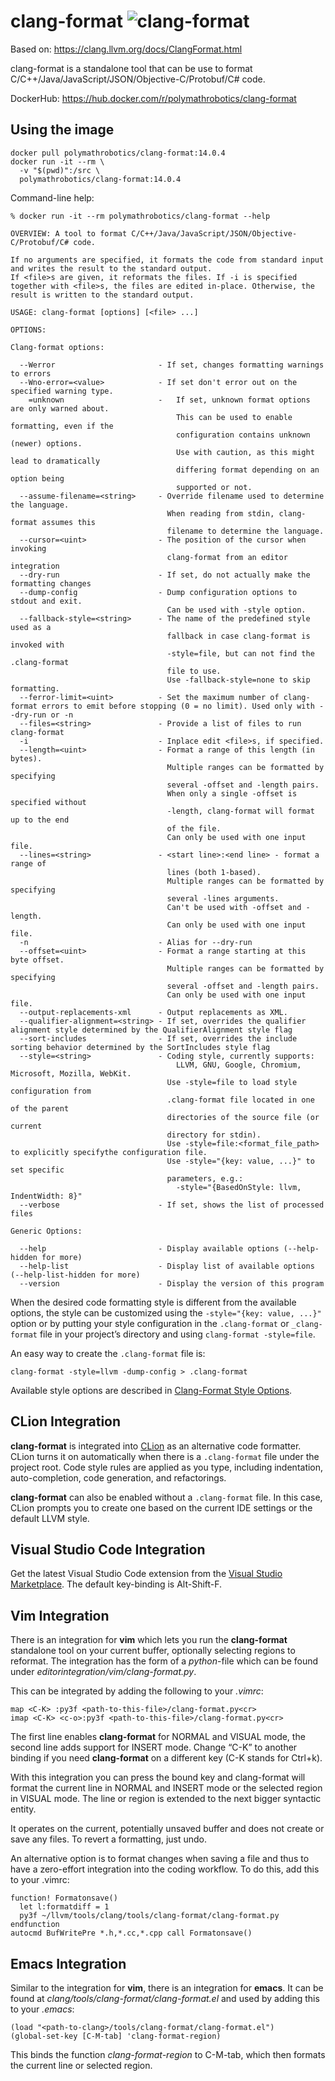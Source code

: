 # clang-format ![clang-format](https://github.com/polymathrobotics/oci/actions/workflows/clang-format-push.yml/badge.svg) 

Based on:
https://clang.llvm.org/docs/ClangFormat.html

clang-format is a standalone tool that can be use to format
C/C++/Java/JavaScript/JSON/Objective-C/Protobuf/C# code.

DockerHub: https://hub.docker.com/r/polymathrobotics/clang-format

## Using the image

```
docker pull polymathrobotics/clang-format:14.0.4
docker run -it --rm \
  -v "$(pwd)":/src \
  polymathrobotics/clang-format:14.0.4
```

Command-line help:

```
% docker run -it --rm polymathrobotics/clang-format --help

OVERVIEW: A tool to format C/C++/Java/JavaScript/JSON/Objective-C/Protobuf/C# code.

If no arguments are specified, it formats the code from standard input
and writes the result to the standard output.
If <file>s are given, it reformats the files. If -i is specified
together with <file>s, the files are edited in-place. Otherwise, the
result is written to the standard output.

USAGE: clang-format [options] [<file> ...]

OPTIONS:

Clang-format options:

  --Werror                       - If set, changes formatting warnings to errors
  --Wno-error=<value>            - If set don't error out on the specified warning type.
    =unknown                     -   If set, unknown format options are only warned about.
                                     This can be used to enable formatting, even if the
                                     configuration contains unknown (newer) options.
                                     Use with caution, as this might lead to dramatically
                                     differing format depending on an option being
                                     supported or not.
  --assume-filename=<string>     - Override filename used to determine the language.
                                   When reading from stdin, clang-format assumes this
                                   filename to determine the language.
  --cursor=<uint>                - The position of the cursor when invoking
                                   clang-format from an editor integration
  --dry-run                      - If set, do not actually make the formatting changes
  --dump-config                  - Dump configuration options to stdout and exit.
                                   Can be used with -style option.
  --fallback-style=<string>      - The name of the predefined style used as a
                                   fallback in case clang-format is invoked with
                                   -style=file, but can not find the .clang-format
                                   file to use.
                                   Use -fallback-style=none to skip formatting.
  --ferror-limit=<uint>          - Set the maximum number of clang-format errors to emit before stopping (0 = no limit). Used only with --dry-run or -n
  --files=<string>               - Provide a list of files to run clang-format
  -i                             - Inplace edit <file>s, if specified.
  --length=<uint>                - Format a range of this length (in bytes).
                                   Multiple ranges can be formatted by specifying
                                   several -offset and -length pairs.
                                   When only a single -offset is specified without
                                   -length, clang-format will format up to the end
                                   of the file.
                                   Can only be used with one input file.
  --lines=<string>               - <start line>:<end line> - format a range of
                                   lines (both 1-based).
                                   Multiple ranges can be formatted by specifying
                                   several -lines arguments.
                                   Can't be used with -offset and -length.
                                   Can only be used with one input file.
  -n                             - Alias for --dry-run
  --offset=<uint>                - Format a range starting at this byte offset.
                                   Multiple ranges can be formatted by specifying
                                   several -offset and -length pairs.
                                   Can only be used with one input file.
  --output-replacements-xml      - Output replacements as XML.
  --qualifier-alignment=<string> - If set, overrides the qualifier alignment style determined by the QualifierAlignment style flag
  --sort-includes                - If set, overrides the include sorting behavior determined by the SortIncludes style flag
  --style=<string>               - Coding style, currently supports:
                                     LLVM, GNU, Google, Chromium, Microsoft, Mozilla, WebKit.
                                   Use -style=file to load style configuration from
                                   .clang-format file located in one of the parent
                                   directories of the source file (or current
                                   directory for stdin).
                                   Use -style=file:<format_file_path> to explicitly specifythe configuration file.
                                   Use -style="{key: value, ...}" to set specific
                                   parameters, e.g.:
                                     -style="{BasedOnStyle: llvm, IndentWidth: 8}"
  --verbose                      - If set, shows the list of processed files

Generic Options:

  --help                         - Display available options (--help-hidden for more)
  --help-list                    - Display list of available options (--help-list-hidden for more)
  --version                      - Display the version of this program
```

When the desired code formatting style is different from the available options, the style can be customized using the `-style="{key: value, ...}"` option or by putting your style configuration in the `.clang-format` or `_clang-format` file in your project’s directory and using `clang-format -style=file`.

An easy way to create the `.clang-format` file is:

```
clang-format -style=llvm -dump-config > .clang-format
```

Available style options are described in [Clang-Format Style Options](https://clang.llvm.org/docs/ClangFormatStyleOptions.html).

## CLion Integration

**clang-format** is integrated into [CLion](https://www.jetbrains.com/clion/) as an alternative code formatter. CLion turns it on automatically when there is a `.clang-format` file under the project root. Code style rules are applied as you type, including indentation, auto-completion, code generation, and refactorings.

**clang-format** can also be enabled without a `.clang-format` file. In this case, CLion prompts you to create one based on the current IDE settings or the default LLVM style.

## Visual Studio Code Integration

Get the latest Visual Studio Code extension from the [Visual Studio Marketplace](https://marketplace.visualstudio.com/items?itemName=xaver.clang-format). The default key-binding is Alt-Shift-F.

## Vim Integration

There is an integration for **vim** which lets you run the **clang-format** standalone tool on your current buffer, optionally selecting regions to reformat. The integration has the form of a *python*-file which can be found under *editorintegration/vim/clang-format.py*.

This can be integrated by adding the following to your *.vimrc*:

```
map <C-K> :py3f <path-to-this-file>/clang-format.py<cr>
imap <C-K> <c-o>:py3f <path-to-this-file>/clang-format.py<cr>
```

The first line enables **clang-format** for NORMAL and VISUAL mode, the second line adds support for INSERT mode. Change “C-K” to another binding if you need **clang-format** on a different key (C-K stands for Ctrl+k).

With this integration you can press the bound key and clang-format will format the current line in NORMAL and INSERT mode or the selected region in VISUAL mode. The line or region is extended to the next bigger syntactic entity.

It operates on the current, potentially unsaved buffer and does not create or save any files. To revert a formatting, just undo.

An alternative option is to format changes when saving a file and thus to have a zero-effort integration into the coding workflow. To do this, add this to your .vimrc:

```
function! Formatonsave()
  let l:formatdiff = 1
  py3f ~/llvm/tools/clang/tools/clang-format/clang-format.py
endfunction
autocmd BufWritePre *.h,*.cc,*.cpp call Formatonsave()
```

## Emacs Integration

Similar to the integration for **vim**, there is an integration for **emacs**. It can be found at *clang/tools/clang-format/clang-format.el* and used by adding this to your *.emacs*:

```
(load "<path-to-clang>/tools/clang-format/clang-format.el")
(global-set-key [C-M-tab] 'clang-format-region)
```

This binds the function *clang-format-region* to C-M-tab, which then formats the current line or selected region.
